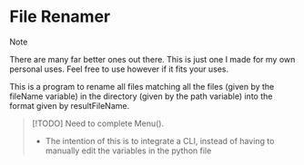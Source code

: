 # File Renamer

>[!NOTE]
>There are many far better ones out there. This is just one I made for my own personal uses. Feel free to use however if it fits your uses.

This is a program to rename all files matching all the files (given by the fileName variable) in the directory (given by the path variable) into the format given by resultFileName.

>[!TODO]
>Need to complete Menu().
> - The intention of this is to integrate a CLI, instead of having to manually edit the variables in the python file
